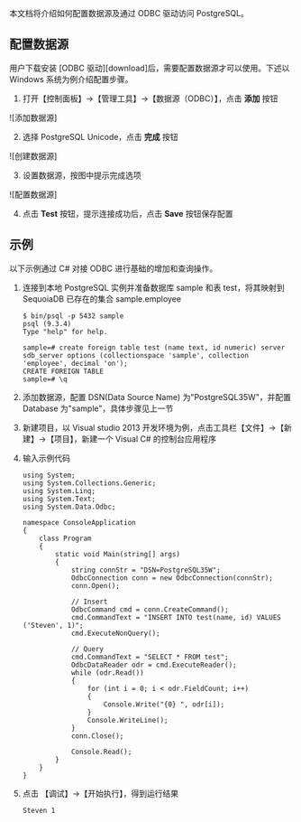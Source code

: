 [^_^]:
    ODBC驱动
    作者：赵育
    时间：20190817
    评审意见
    王涛：时间：
    许建辉：时间：
    市场部：时间：20190905

本文档将介绍如何配置数据源及通过 ODBC 驱动访问 PostgreSQL。

配置数据源
----

用户下载安装 [ODBC 驱动][download]后，需要配置数据源才可以使用。下述以 Windows 系统为例介绍配置步骤。

1. 打开【控制面板】->【管理工具】->【数据源（ODBC）】，点击 **添加** 按钮

 ![添加数据源]

2. 选择 PostgreSQL Unicode，点击 **完成** 按钮

 ![创建数据源]

3. 设置数据源，按图中提示完成选项

 ![配置数据源]

4. 点击 **Test** 按钮，提示连接成功后，点击 **Save** 按钮保存配置

示例
----

以下示例通过 C# 对接 ODBC 进行基础的增加和查询操作。

1. 连接到本地 PostgreSQL 实例并准备数据库 sample 和表 test，将其映射到 SequoiaDB 已存在的集合 sample.employee

   ```lang-bash
   $ bin/psql -p 5432 sample
   psql (9.3.4)
   Type "help" for help.
   
   sample=# create foreign table test (name text, id numeric) server sdb_server options (collectionspace 'sample', collection 'employee', decimal 'on');
   CREATE FOREIGN TABLE
   sample=# \q
   ```

2. 添加数据源，配置 DSN(Data Source Name) 为"PostgreSQL35W"，并配置 Database 为"sample"，具体步骤见上一节

3. 新建项目，以 Visual studio 2013 开发环境为例，点击工具栏【文件】->【新建】->【项目】，新建一个 Visual C# 的控制台应用程序

4. 输入示例代码

   ```lang-cs
   using System;
   using System.Collections.Generic;
   using System.Linq;
   using System.Text;
   using System.Data.Odbc;
   
   namespace ConsoleApplication
   {
       class Program
       {
           static void Main(string[] args)
           {
               string connStr = "DSN=PostgreSQL35W";
               OdbcConnection conn = new OdbcConnection(connStr);
               conn.Open();
   
               // Insert
               OdbcCommand cmd = conn.CreateCommand();
               cmd.CommandText = "INSERT INTO test(name, id) VALUES ('Steven', 1)";
               cmd.ExecuteNonQuery();
   
               // Query
               cmd.CommandText = "SELECT * FROM test";
               OdbcDataReader odr = cmd.ExecuteReader();
               while (odr.Read())
               {
                   for (int i = 0; i < odr.FieldCount; i++)
                   {
                       Console.Write("{0} ", odr[i]);
                   }
                   Console.WriteLine();
               }
               conn.Close();
   
               Console.Read();
           }
       }
   }
   ```

5. 点击 【调试】->【开始执行】，得到运行结果

   ```lang-text
   Steven 1
   ```


[^_^]:
     本文使用的所有引用和链接
[download]:manual/Database_Instance/Relational_Instance/PostgreSQL_Instance/Development/engine_download.md
[添加数据源]:images/Database_Instance/Relational_Instance/PostgreSQL_Instance/Development/add.png
[创建数据源]:images/Database_Instance/Relational_Instance/PostgreSQL_Instance/Development/create.png
[配置数据源]:images/Database_Instance/Relational_Instance/PostgreSQL_Instance/Development/config.png
